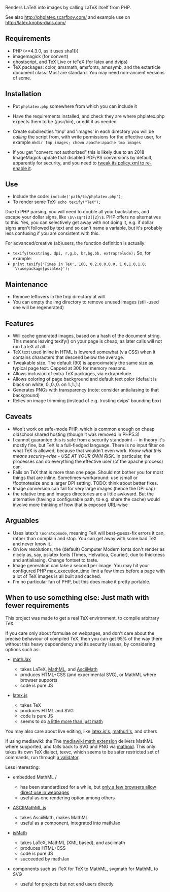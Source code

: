 
Renders LaTeX into images by calling LaTeX itself from PHP.

See also http://phplatex.scarfboy.com/ and example use on http://latex.knobs-dials.com/


## Requirements
- PHP                                    (>=4.3.0, as it uses sha1())
- imagemagick                            (for convert)
- ghostscript, and TeX Live or teTeX     (for latex and dvips)
- TeX packages: color, amsmath, amsfonts, amssymb, and the extarticle document class.
  Most are standard.   You may need non-ancient versions of some.


## Installation
- Put `phplatex.php` somewhere from which you can include it
- Have the requirements installed, and check they are where phplatex.php expects them to be (/usr/bin), or edit it as needed
- Create subdirecties 'tmp' and 'images' in each directory you will be *calling* the script from, with write permissions for the effective user, for example `mkdir tmp images; chown apache:apache tmp images`

- If you get "convert: not authorized" this is likely due to an 2018 ImageMagick update that disabled PDF/PS conversions by default, apparently for security, and you need to [tweak its policy.xml to re-enable it](https://www.google.com/search?q=convert%3A+not+authorized+policy.xml).


## Use
- Include the code:
    `include('path/to/phplatex.php');`
- To render some TeX:
    `echo texify("TeX");`

Due to PHP parsing, you will need to double all your backslahes, and escape your dollar signs, like `\$\\sqrt[3]{2}\$`.
PHP offers no alternatives to this. 
Yes, you can selectively get away with not doing it, e.g. if dollar signs aren't followed by text and so can't name a variable, but it's probably less confusing if you are consistent with this.


For advanced/creative (ab)users, the function definition is actually:
-  `texify(texstring, dpi, r,g,b, br,bg,bb, extraprelude);`
So, for example:
-  `print texify('Times in TeX', 160, 0.2,0.0,0.0, 1.0,1.0,1.0, '\\usepackage{pslatex}');`


## Maintenance
- Remove leftovers in the tmp directory at will
- You can empty the img directory to remove unused images (still-used one will be regenerated)


## Features
- Will cache generated images, based on a hash of the document string.
  This means leaving texify() on your page is cheap, as later calls will not run LaTeX at all.
- TeX text used inline in HTML is lowered somewhat (via CSS) when it contains characters that descend below the average.
- Tweakable size. The default (90) is approximately the same size as typical page text. Capped at 300 for memory reasons.
- Allows inclusion of extra TeX packages, via extraprelude.
- Allows coloring of page background and default text color   (default is black on white, 0.,0.,0. on 1.,1.,1.)
- Generates PNGs with transparency (note: consider antialiasing to that background)
- Relies on image trimming (instead of e.g. trusting dvips' bounding box)


## Caveats
- Won't work on safe-mode PHP, which is common enough on cheap oldschool shared hosting (though it was removed in PHP5.3)
- I cannot guarantee this is safe from a security standpoint -- in theory it's mostly fine, but TeX *is* a full-fledged language.
  There is no input filter on what TeX is allowed, because that wouldn't even work. *Know what this means security-wise - USE AT YOUR OWN RISK*.
  In particular, the processes can do everything the effective user (of the apache process) can.
- Fails on TeX that is more than one page.
  Should not bother you for most things that are inline.
  Sometimes-workaround: use \small or \footnotesize and a larger DPI setting.
  TODO: think about better fixes.
- Image conversion can fail for very large images  (hence the DPI cap)
- the relative tmp and images directories are a little awkward. But the alternative (having a configurable path, to e.g. share the cache) would involve more thinking of how that is exposed URL-wise


## Arguables
- Uses latex's `\nonstopmode`, meaning TeX will best-guess-fix errors it can, rather than complain and stop. You can get away with some bad TeX and never know it.
- On low resolutions, the (default) Computer Modern fonts don't render as nicely as, say, pslatex fonts 
  (Times, Helvatica, Courier), due to thickness and antialiasing. Change fontset to taste.
- Image generation can take a second per image. You may hit your configured PHP max_execution_time limit a few times before
  a page with a lot of TeX images is all built and cached.
- I'm no particular fan of PHP, but this does make it pretty portable.



## When to use something else: Just math with fewer requirements

This project was made to get a real TeX environment, to compile arbitrary TeX.

If you care only about formulae on webpages, and don't care about the precise behaviour of compiled TeX, then you can get 95% of the way there without this heavy depdendency and its security issues, by considering options such as:

- [mathJax](https://www.mathjax.org/)
  - takes LaTeX, [MathML](https://en.wikipedia.org/wiki/MathML), and [AsciiMath](https://en.wikipedia.org/wiki/AsciiMath) 
  - produces HTML+CSS (and experimental SVG), or MathML where browser supports
  - code is pure JS

- [latex.js](https://latex.js.org/)
  - takes TeX
  - produces HTML and SVG
  - code is pure JS
  - seems to do [a little more than just math](https://latex.js.org/playground.html)


You may also care about live editing, like [latex.js's](https://latex.js.org/playground.html), [mathurl's](http://mathurl.com/), and others


If using mediawiki: the The [mediawiki math extension](https://www.mediawiki.org/wiki/Extension:Math) delivers MathML where supported, and falls back to SVG and PNG via [mathoid](https://github.com/wikimedia/mathoid). This only takes its own TeX dialect, texvc, which seems to be safer restricted set of commands, run through [a validator](https://github.com/wikimedia/mediawiki-services-texvcjs).


Less interesting:
- embedded MathML / <math> element 
  - has been standardized for a while, but [only a few browsers allow direct use in webpages](https://caniuse.com/mathml)
  - useful as one rendering option among others

- [ASCIIMathML.js](https://mathcs.chapman.edu/~jipsen/mathml/asciimath.html)
  - takes AsciiMath, makes MathML
  - useful as a component, integrated into mathJax

- [jsMath](http://www.math.union.edu/~dpvc/jsmath/)
  - takes LaTeX, MathML (XML based), and asciimath
  - produces HTML+CSS 
  - code is pure JS
  - succeeded by mathJax

- components such as iTeX for TeX to MathML, svgmath for MathML to SVG
  - useful for projects but not end users directly

